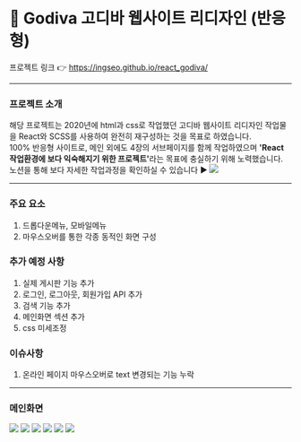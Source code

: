 # :chocolate_bar: Godiva 고디바 웹사이트 리디자인 (반응형) 
프로젝트 링크 :point_right: https://ingseo.github.io/react_godiva/

***
### 프로젝트 소개
해당 프로젝트는 2020년에 html과 css로 작업했던 고디바 웹사이트 리디자인 작업물을 React와 SCSS를 사용하여 완전히 재구성하는 것을 목표로 하였습니다. <br>
100% 반응형 사이트로, 메인 외에도 4장의 서브페이지를 함께 작업하였으며 <b>'React 작업환경에 보다 익숙해지기 위한 프로젝트'</b>라는 목표에 충실하기 위해 노력했습니다.<br>
노션을 통해 보다 자세한 작업과정을 확인하실 수 있습니다 :arrow_forward: <a href="https://ingseo.notion.site/a614b41638b04c7da2191429b1cb6995?v=a2b364dcf694451e93f960ec5985c0d6"><img src="https://img.shields.io/badge/Notion-000000?style=flat&logo=Notion&logoColor=white" /></a>
***
### 주요 요소
1. 드롭다운메뉴, 모바일메뉴
2. 마우스오버를 통한 각종 동적인 화면 구성

### 추가 예정 사항
1. 실제 게시판 기능 추가
2. 로그인, 로그아웃, 회원가입 API 추가
3. 검색 기능 추가
4. 메인화면 섹션 추가
5. css 미세조정

### 이슈사항
1. 온라인 페이지 마우스오버로 text 변경되는 기능 누락

***
### 메인화면
<img src="https://i.imgur.com/NTAvRc0.png" />
<img src="https://i.imgur.com/jB8n38s.png" />
<img src="https://i.imgur.com/4wvGAyb.png" />
<img src="https://i.imgur.com/JNSKl4C.png" />
<img src="https://i.imgur.com/OQxppb9.png" />
<img src="https://i.imgur.com/DU7o3nF.png" />
